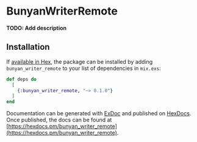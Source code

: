 # BunyanWriterRemote

**TODO: Add description**

## Installation

If [available in Hex](https://hex.pm/docs/publish), the package can be installed
by adding `bunyan_writer_remote` to your list of dependencies in `mix.exs`:

```elixir
def deps do
  [
    {:bunyan_writer_remote, "~> 0.1.0"}
  ]
end
```

Documentation can be generated with [ExDoc](https://github.com/elixir-lang/ex_doc)
and published on [HexDocs](https://hexdocs.pm). Once published, the docs can
be found at [https://hexdocs.pm/bunyan_writer_remote](https://hexdocs.pm/bunyan_writer_remote).

